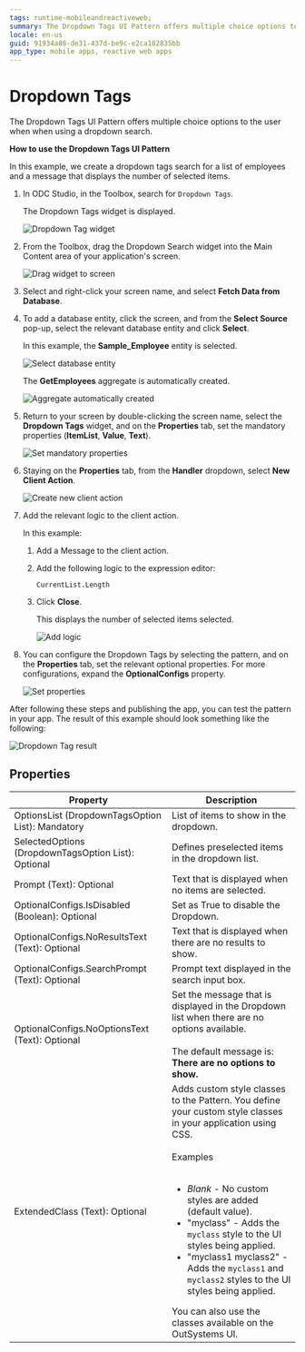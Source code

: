 ```yaml
---
tags: runtime-mobileandreactiveweb;
summary: The Dropdown Tags UI Pattern offers multiple choice options to the user when using a dropdown search.
locale: en-us
guid: 91934a88-de31-437d-be9c-e2ca182835bb
app_type: mobile apps, reactive web apps
---
```


# Dropdown Tags

The Dropdown Tags UI Pattern offers multiple choice options to the user when when using a dropdown search.

**How to use the Dropdown Tags UI Pattern**

In this example, we create a dropdown tags search for a list of employees and a message that displays the number of selected items.

1. In ODC Studio, in the Toolbox, search for `Dropdown Tags`.

    The Dropdown Tags widget is displayed.

    ![Dropdown Tag widget](<images/dropdowntags-widget-ss.png>)

1. From the Toolbox, drag the Dropdown Search widget into the Main Content area of your application's screen.

    ![Drag widget to screen](<images/dropdowntags-drag-ss.png>)

1. Select and right-click your screen name, and select **Fetch Data from Database**.

1. To add a database entity, click the screen, and from the **Select Source** pop-up, select the relevant database entity and click **Select**.

    In this example, the **Sample_Employee** entity is selected. 

    ![Select database entity](<images/dropdowntags-source-ss.png>)

    The **GetEmployees** aggregate is automatically created.

    ![Aggregate automatically created](<images/dropdowntags-aggregate-ss.png>)

1. Return to your screen by double-clicking the screen name, select the **Dropdown Tags** widget, and on the **Properties** tab, set the mandatory properties (**ItemList**, **Value**, **Text**).

    ![Set mandatory properties](<images/dropdowntags-mandprops-ss.png>)

1. Staying on the **Properties** tab, from the **Handler** dropdown, select **New Client Action**.

    ![Create new client action](<images/dropdowntags-handler-ss.png>)

1. Add the relevant logic to the client action. 

    In this example:
    
    1. Add a Message to the client action.
    1. Add the following logic to the expression editor:

        `CurrentList.Length`

    1. Click **Close**. 
    
        This displays the number of selected items selected.

        ![Add logic](<images/dropdowntags-message-ss.png>)

1. You can configure the Dropdown Tags by selecting the pattern, and on the **Properties** tab, set the relevant optional properties. For more configurations, expand the **OptionalConfigs** property.

    ![Set properties](<images/dropdowntags-properties-ss.png>)

After following these steps and publishing the app, you can test the pattern in your app. The result of this example should look something like the following:

![Dropdown Tag result](<images/dropdowntags-result.png>)

## Properties

| Property                                            | Description                                               |
|-----------------------------------------------------|-----------------------------------------------------------|
| OptionsList (DropdownTagsOption List): Mandatory    | List of items to show in the dropdown.                    |
| SelectedOptions (DropdownTagsOption List): Optional | Defines preselected items in the dropdown list.           |
| Prompt (Text): Optional                             | Text that is displayed when no items are selected.        |
| OptionalConfigs.IsDisabled (Boolean): Optional      | Set as True to disable the Dropdown.                      |
| OptionalConfigs.NoResultsText (Text): Optional      | Text that is displayed when there are no results to show. |
| OptionalConfigs.SearchPrompt (Text): Optional       | Prompt text displayed in the search input box.            |
| OptionalConfigs.NoOptionsText (Text): Optional      | Set the message that is displayed in the Dropdown list when there are no options available.<br/><br/>The default message is: **There are no options to show.** |
|ExtendedClass (Text): Optional | Adds custom style classes to the Pattern. You define your custom style classes in your application using CSS.<br/><br/>Examples<br/><br/> <ul><li>_Blank_ - No custom styles are added (default value).</li><li>"myclass" - Adds the ``myclass`` style to the UI styles being applied.</li><li>"myclass1 myclass2" - Adds the ``myclass1`` and ``myclass2`` styles to the UI styles being applied.</li></ul>You can also use the classes available on the OutSystems UI. |
